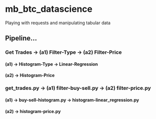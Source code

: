 # mb_btc_datascience
Playing with requests and manipulating tabular data
## Pipeline...
### Get Trades -> (a1) Filter-Type -> (a2) Filter-Price 
#### (a1) -> Histogram-Type -> Linear-Regression 
#### (a2) -> Histogram-Price
### get_trades.py -> (a1) filter-buy-sell.py  -> (a2) filter-price.py
#### (a1) -> buy-sell-histogram.py -> histogram-linear_regression.py 
#### (a2) -> histogram-price.py
